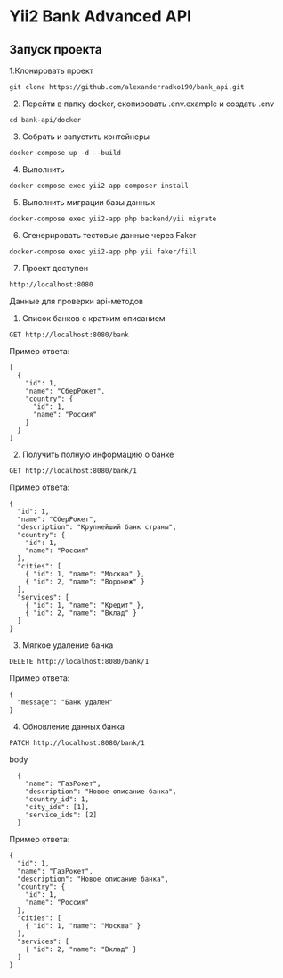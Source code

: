 # Yii2 Bank Advanced API

## Запуск проекта

1.Клонировать проект

``````
git clone https://github.com/alexanderradko190/bank_api.git
``````

2. Перейти в папку docker, скопировать .env.example и создать .env

``````
cd bank-api/docker
``````

3. Собрать и запустить контейнеры

``````
docker-compose up -d --build
``````
4. Выполнить
``````
docker-compose exec yii2-app composer install
``````

5. Выполнить миграции базы данных

``````
docker-compose exec yii2-app php backend/yii migrate
``````

6. Сгенерировать тестовые данные через Faker

``````
docker-compose exec yii2-app php yii faker/fill
``````

7. Проект доступен

``````
http://localhost:8080
``````

Данные для проверки api-методов

1. Список банков с кратким описанием

``````
GET http://localhost:8080/bank
``````

Пример ответа:
``````
[
  {
    "id": 1,
    "name": "СберРокет",
    "country": {
      "id": 1,
      "name": "Россия"
    }
  }
]
``````

2. Получить полную информацию о банке

``````
GET http://localhost:8080/bank/1
``````

Пример ответа:

`````
{
  "id": 1,
  "name": "СберРокет",
  "description": "Крупнейший банк страны",
  "country": {
    "id": 1,
    "name": "Россия"
  },
  "cities": [
    { "id": 1, "name": "Москва" },
    { "id": 2, "name": "Воронеж" }
  ],
  "services": [
    { "id": 1, "name": "Кредит" },
    { "id": 2, "name": "Вклад" }
  ]
}
``````

3. Мягкое удаление банка

`````
DELETE http://localhost:8080/bank/1
``````

Пример ответа:

`````
{
  "message": "Банк удален"
}
``````

4. Обновление данных банка

`````
PATCH http://localhost:8080/bank/1
``````

body

`````
  {
    "name": "ГазРокет",
    "description": "Новое описание банка",
    "country_id": 1,
    "city_ids": [1],
    "service_ids": [2]
  }
``````

Пример ответа:

`````
{
  "id": 1,
  "name": "ГазРокет",
  "description": "Новое описание банка",
  "country": {
    "id": 1,
    "name": "Россия"
  },
  "cities": [
    { "id": 1, "name": "Москва" }
  ],
  "services": [
    { "id": 2, "name": "Вклад" }
  ]
}
  ``````

